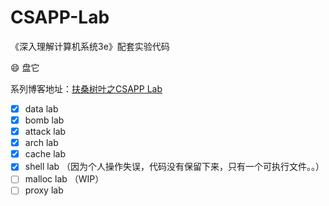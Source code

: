 
# CSAPP-Lab
《深入理解计算机系统3e》配套实验代码

:smile:  盘它

系列博客地址：[扶桑树叶之CSAPP Lab](https://scarboroughcoral.github.io/tags/CSAPP-Lab/)


- [x] data lab
- [x] bomb lab
- [x] attack lab
- [x] arch lab
- [x] cache lab 
- [x] shell lab （因为个人操作失误，代码没有保留下来，只有一个可执行文件。。）
- [ ] malloc lab （WIP）
- [ ] proxy lab
